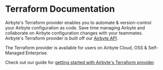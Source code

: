 # Terraform Documentation

Airbyte's Terraform provider enables you to automate & version-control your Airbyte configuration as code. Save time managing Airbyte and collaborate on Airbyte configuration changes with your teammates. Airbyte's Terraform provider is built off our [Airbyte API](https://api.airbyte.com). 

The Terraform provider is available for users on Airbyte Cloud, OSS & Self-Managed Enterprise. 

Check out our guide for [getting started with Airbyte's Terraform provider](https://reference.airbyte.com/reference/using-the-terraform-provider).
